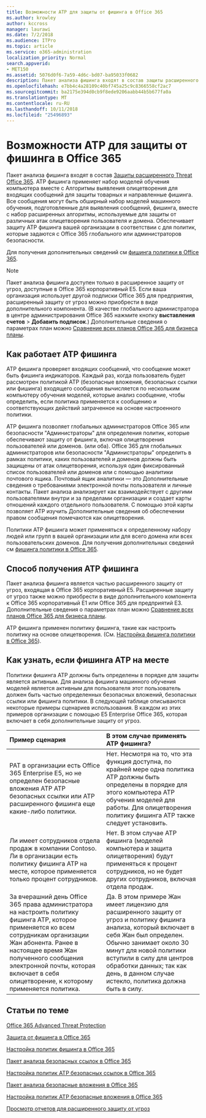 ```yaml
---
title: Возможности ATP для защиты от фишинга в Office 365
ms.author: krowley
author: kccross
manager: laurawi
ms.date: 7/2/2018
ms.audience: ITPro
ms.topic: article
ms.service: o365-administration
localization_priority: Normal
search.appverid:
- MET150
ms.assetid: 5076d0f6-7a59-4d6c-bd07-ba95033f0682
description: Пакет анализа фишинга входят в состав защиты расширенного Threat Office 365. ATP фишинга применяет набор моделей обучения компьютера вместе с Алгоритмы выявления олицетворения для входящих сообщений для защиты товарных и направленные фишинга. Все сообщения могут быть обширный набор моделей машинного обучения, подготовленные для выявления сообщений, фишинга, вместе с набор расширенных алгоритмы, используемые для защиты от различных атак олицетворения пользователя и домена. Обеспечивает защиту ATP фишинга вашей организации в соответствии с для политик, которые задаются с Office 365 глобального или администраторов безопасности.
ms.openlocfilehash: e7bb4c4a28109c40bf745a25c9c8366558cf2ac7
ms.sourcegitcommit: ba2175e394d0cb9f8ede9206aabb44b5b677fa0a
ms.translationtype: MT
ms.contentlocale: ru-RU
ms.lasthandoff: 10/11/2018
ms.locfileid: "25496893"
---
```

# <a name="atp-anti-phishing-capabilities-in-office-365"></a>Возможности ATP для защиты от фишинга в Office 365

Пакет анализа фишинга входят в состав [Защиты расширенного Threat Office 365](https://technet.microsoft.com/en-us/library/exchange-online-advanced-threat-protection-service-description.aspx). ATP фишинга применяет набор моделей обучения компьютера вместе с Алгоритмы выявления олицетворения для входящих сообщений для защиты товарных и направленные фишинга. Все сообщения могут быть обширный набор моделей машинного обучения, подготовленные для выявления сообщений, фишинга, вместе с набор расширенных алгоритмы, используемые для защиты от различных атак олицетворения пользователя и домена. Обеспечивает защиту ATP фишинга вашей организации в соответствии с для политик, которые задаются с Office 365 глобального или администраторов безопасности.
  
Для получения дополнительных сведений см [фишинга политики в Office 365](set-up-anti-phishing-policies.md).
  
> [!NOTE]
> Пакет анализа фишинга доступен только в расширенное защиту от угроз, доступные в Office 365 корпоративный E5. Если ваша организация использует другой подписки Office 365 для предприятия, расширенный защиту от угроз можно приобрести в виде дополнительного компонента. (В качестве глобального администратора в центре администрирования Office 365 нажмите кнопку **выставления счетов** \> **Добавить подписок**.) Дополнительные сведения о параметрах план можно [Сравнение всех планов Office 365 для бизнеса планы](https://go.microsoft.com/fwlink/?linkid=844053). 
    
## <a name="how-atp-anti-phishing-works"></a>Как работает ATP фишинга
<a name="Howantiphishworks"> </a>

ATP фишинга проверяет входящих сообщений, что сообщение может быть фишинга индикаторов. Каждый раз, когда пользователь будет рассмотрен политикой ATP (безопасные вложения, безопасных ссылки или фишинга) входящего сообщения вычисляется по нескольким компьютеру обучения моделей, которые анализ сообщение, чтобы определить, если политика применяется к сообщению и соответствующих действий затраченное на основе настроенного политики.
  
ATP фишинга позволяет глобальных администраторов Office 365 или безопасности "Администраторы" для определения политик, которые обеспечивают защиту от фишинга, включая олицетворения пользователей или доменов. (или оба). Office 365 для глобальных администраторов или безопасности "Администраторы" определить в рамках политики, каких пользователей и доменов должны быть защищены от атак олицетворения, используя один фиксированный список пользователей или доменов или с помощью аналитики почтового ящика. Почтовый ящик аналитики — это Дополнительные сведения о требованиями электронной почты пользователя и личные контакты. Пакет анализа анализирует как взаимодействует с другими пользователями внутри и за пределами организации и создает карты отношений каждого отдельного пользователя. С помощью этой карты позволяет ATP изучить Дополнительные сведения об обеспечении правом сообщения помечаются как олицетворения.
  
Политики ATP фишинга может применяться к определенному набору людей или групп в вашей организации или для всего домена или всех пользовательских доменов. Для получения дополнительных сведений см [фишинга политики в Office 365](set-up-anti-phishing-policies.md).
  
## <a name="how-to-get-atp-anti-phishing"></a>Способ получения ATP фишинга
<a name="Howtogetantiphish"> </a>

Пакет анализа фишинга является частью расширенного защиту от угроз, входящая в Office 365 корпоративный E5. Расширенные защиту от угроз также можно приобрести в виде дополнительного компонента к Office 365 корпоративный E1 или Office 365 для предприятий E3. Дополнительные сведения о параметрах план можно [Сравнение всех планов Office 365 для бизнеса планы](https://go.microsoft.com/fwlink/?linkid=844053).
  
ATP фишинга применен политику фишинга, такие как настроить политику на основе олицетворения. (См. [Настройка фишинга политики в Office 365](set-up-anti-phishing-policies.md)).
  
## <a name="how-to-know-if-atp-anti-phishing-is-in-place"></a>Как узнать, если фишинга ATP на месте
<a name="IsantiphishOn"> </a>

Политики фишинга ATP должны быть определены в порядке для защиты является активным. Для анализа фишинга машинного обучения моделей является активным для пользователя этот пользователь должен быть частью определенных безопасных вложений, безопасных ссылки или фишинга политики. В следующей таблице описываются некоторые примеры сценариев использования. В каждом из этих примеров организации с помощью E5 Enterprise Office 365, которая включает в себя дополнительные защиту от угроз.
  
|**Пример сценария**|**В этом случае применять ATP фишинга?**|
|:-----|:-----|
|PAT в организации есть Office 365 Enterprise E5, но не определен безопасные вложения ATP ATP безопасных ссылки или ATP расширенного фишинга еще какие-либо политики.|Нет. Несмотря на то, что эта функция доступна, по крайней мере одна политика ATP должны быть определены в порядке для этого компьютера ATP обучения моделей для работы. Для олицетворения политику фишинга ATP также следует установить.|
|Ли имеет сотрудников отдела продаж в компании Contoso. Ли в организации есть политику фишинга ATP на месте, которое применяется только процент сотрудников.|Нет. В этом случае ATP фишинга (моделей компьютера и защита олицетворения) будут применяться к процент сотрудников, но не будет других сотрудников, включая отдела продаж.|
|За вчерашний день Office 365 права администратора на настроить политику фишинга ATP, которое применяется ко всем сотрудникам организации Жан абонента. Ранее в настоящее время Жан полученного сообщения электронной почты, которая включает в себя олицетворение, к которому применяется политика.|Да. В этом примере Жан имеет лицензию для расширенного защиту от угроз и политику фишинга анализа, который включает в себя Жан был определен. Обычно занимает около 30 минут для новой политики вступили в силу для центров обработки данных; так как день, в данном случае истекло, политика должна быть в силу.|
   
## <a name="related-topics"></a>Статьи по теме
<a name="IsantiphishOn"> </a>

[Office 365 Advanced Threat Protection](office-365-atp.md)
  
[Защита от фишинга в Office 365](anti-phishing-protection.md)
  
[Настройка политик фишинга в Office 365](set-up-anti-phishing-policies.md)
  
[Пакет анализа безопасных ссылок в Office 365](atp-safe-links.md)
  
[Настройка политик ATP безопасных ссылок в Office 365](set-up-atp-safe-links-policies.md)
  
[Пакет анализа безопасные вложения в Office 365](atp-safe-attachments.md)
  
[Настройка политик ATP безопасные вложения в Office 365](set-up-atp-safe-attachments-policies.md)
  
[Просмотр отчетов для расширенного защиту от угроз](view-reports-for-atp.md)
  

